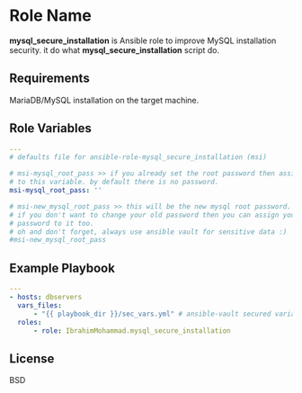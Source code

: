 Role Name
=========

**mysql_secure_installation** is Ansible role to improve MySQL installation
security. it do what **mysql_secure_installation** script do.

Requirements
------------

MariaDB/MySQL installation on the target machine.

Role Variables
--------------

```yml
---
# defaults file for ansible-role-mysql_secure_installation (msi)

# msi-mysql_root_pass >> if you already set the root password then assign it
# to this variable. by default there is no password.
msi-mysql_root_pass: ''

# msi-new_mysql_root_pass >> this will be the new mysql root password.
# if you don't want to change your old password then you can assign your old
# password to it too.
# oh and don't forget, always use ansible vault for sensitive data :)
#msi-new_mysql_root_pass
```

Example Playbook
----------------

```yml
---
- hosts: dbservers
  vars_files:
      - "{{ playbook_dir }}/sec_vars.yml" # ansible-vault secured variables file
  roles:
      - role: IbrahimMohammad.mysql_secure_installation
```

License
-------

BSD
